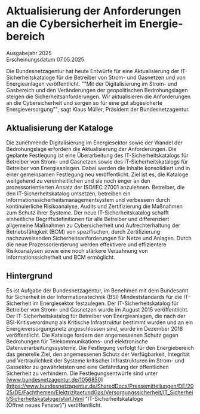

#  Ak­tua­li­sie­rung der An­for­de­run­gen an die Cy­ber­si­cher­heit im Ener­gie­be­reich 
Ausgabejahr 2025  
Erscheinungsdatum 07.05.2025  

Die Bundesnetzagentur hat heute Entwürfe für eine Aktualisierung der IT-Sicherheitskataloge für die Betreiber von Strom- und Gasnetzen und von Energieanlagen veröffentlicht.
""Mit der Digitalisierung im Strom- und Gasbereich und den Veränderungen der geopolitischen Bedrohungslagen steigen die Sicherheitsanforderungen. Wir aktualisieren die Anforderungen an die Cybersicherheit und sorgen so für eine gut abgesicherte Energieversorgung"", sagt Klaus Müller, Präsident der Bundesnetzagentur.
## Aktualisierung der Kataloge
Die zunehmende Digitalisierung im Energiesektor sowie der Wandel der Bedrohungslage erfordern die Aktualisierung der Anforderungen. Die geplante Festlegung ist eine Überarbeitung des IT-Sicherheitskatalogs für Betreiber von Strom- und Gasnetzen sowie des IT-Sicherheitskatalogs für Betreiber von Energieanlagen. Dabei werden die Inhalte konsolidiert und in einer gemeinsamen Festlegung neu veröffentlicht. Ziel ist es, die Kataloge weitgehend zu vereinheitlichen und sie noch enger an den prozessorientierten Ansatz der ISO/IEC 27001 anzulehnen. 
Betreiber, die den IT-Sicherheitskatalog umsetzen, betreiben ein Informationssicherheitsmanagementsystem und verbessern durch kontinuierliche Risikoanalyse, Audits und Zertifizierung die Maßnahmen zum Schutz ihrer Systeme. Der neue IT-Sicherheitskatalog schafft einheitliche Begriffsdefinitionen für alle Betreiber und differenziert allgemeine Maßnahmen zu Cybersicherheit und Aufrechterhaltung der Betriebsfähigkeit (BCM) von spezifischen, durch Zertifizierung nachzuweisenden Sicherheitsanforderungen für Netze und Anlagen. Durch die neue Prozessorientierung werden effektivere und effizientere Risikoanalysen sowie eine noch stärkere Verzahnung von Informationssicherheit und BCM ermöglicht.
## Hintergrund
Es ist Aufgabe der Bundesnetzagentur, im Benehmen mit dem Bundesamt für Sicherheit in der Informationstechnik (BSI) Mindeststandards für die IT-Sicherheit im Energiesektor festzulegen.
Der IT-Sicherheitskatalog für Betreiber von Strom- und Gasnetzen wurde im August 2015 veröffentlicht. Der IT-Sicherheitskatalog für Betreiber von Energieanlagen, die nach der BSI-Kritisverordnung als Kritische Infrastruktur bestimmt wurden und an ein Energieversorgungsnetz angeschlossen sind, wurde im Dezember 2018 veröffentlicht. Die Kataloge fordern den angemessenen Schutz gegen Bedrohungen für Telekommunikations- und elektronische Datenverarbeitungssysteme. 
Die Festlegung verfolgt für den Energiebereich das generelle Ziel, den angemessenen Schutz der Verfügbarkeit, Integrität und Vertraulichkeit der Systeme kritischer Infrastrukturen im Strom- und Gassektor zu gewährleisten und eine Gefährdung der öffentlichen Sicherheit zu verhindern.
Die Festlegungsentwürfe sind unter [www.bundesnetzagentur.de/1056850](https://www.bundesnetzagentur.de/SharedDocs/Pressemitteilungen/DE/2025/DE/Fachthemen/ElektrizitaetundGas/Versorgungssicherheit/IT_Sicherheit/Sicherheitskataloge/start.html "IT-Sicherheitskataloge \(Öffnet neues Fenster\)") veröffentlicht.